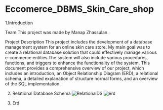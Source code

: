 # Eccomerce_DBMS_Skin_Care_shop

1.Introduction  

Team 
This project was made by Manap Zhassulan. 

Project Description 
This project includes the development of a database management system for an online skin care store. My main goal was to create a relational database solution that could effectively manage various e-commerce entities.The system will also include various procedures, functions, and triggers to enhance the functionality of the system. This document provides a comprehensive overview of our project, which includes an introduction, an Object Relationship Diagram (ERD), a relational schema, a detailed explanation of structure normal forms, and an overview of the SQL implementation. 

 

2. Relational Database Schema 
![RelationalDS](https://user-images.githubusercontent.com/75801288/234059830-f0a556af-66d7-41f3-84c1-14b29a29c91d.png)
![erd](https://user-images.githubusercontent.com/75801288/234060862-090bfe55-0f1e-4257-af32-857cf6d1a82a.PNG)

3. Erd 

